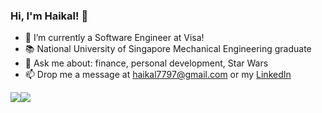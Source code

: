 ### Hi, I'm Haikal! 👋


- 🔭 I’m currently a Software Engineer at Visa!
- 📚 National University of Singapore Mechanical Engineering graduate
- 💬 Ask me about: finance, personal development, Star Wars
- 📫 Drop me a message at haikal7797@gmail.com or my [LinkedIn](https://www.linkedin.com/in/haikalyusuf/)

<div style="display: flex; flex-direction: row;">
 <img class="img" src="https://github-readme-stats.vercel.app/api?username=waffledood&show_icons=true&theme=tokyonight" width="auto" />
 <img class="img" src="https://github-readme-stats.vercel.app/api/top-langs/?username=waffledood&theme=tokyonight&layout=compact" width="auto" />
</div>


<!--
**waffledood/waffledood** is a ✨ _special_ ✨ repository because its `README.md` (this file) appears on your GitHub profile.

Here are some ideas to get you started:

- 🔭 I’m currently working on ...
- 🌱 I’m currently learning ...
- 👯 I’m looking to collaborate on ...
- 🤔 I’m looking for help with ...
- 💬 Ask me about ...
- 📫 How to reach me: ...
- 😄 Pronouns: ...
- ⚡ Fun fact: ...
-->
